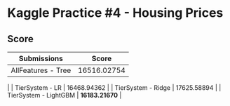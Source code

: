 # Kaggle Practice #4 - Housing Prices

## Score

| Submissions           | Score |
|-----------------------|--|
| AllFeatures - Tree    | 16516.02754
 |
| TierSystem - LR       | 16468.94362
 |
| TierSystem - Ridge    | 17625.58894
 |
| TierSystem - LightGBM | **16183.21670**
 |